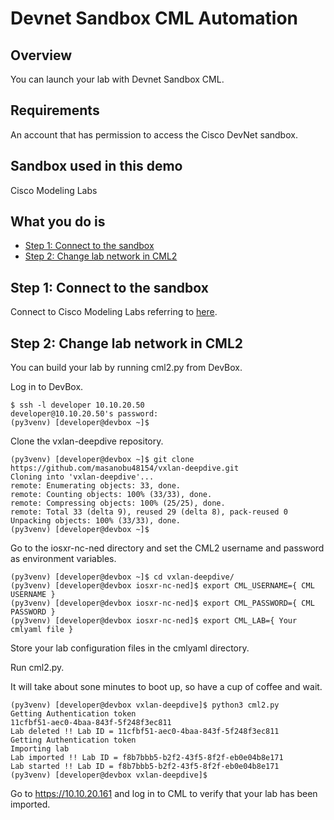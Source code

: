 # Devnet Sandbox CML Automation

## Overview

You can launch your lab with Devnet Sandbox CML.

## Requirements

An account that has permission to access the Cisco DevNet sandbox.

## Sandbox used in this demo

Cisco Modeling Labs

## What you do is

+ [Step 1: Connect to the sandbox](#connect-to-the-sandbox-step-1)
+ [Step 2: Change lab network in CML2](#change-lab-network-in-cml2-step-2)

## Step 1: Connect to the sandbox<a name="connect-to-the-sandbox-step-1"></a>

Connect to Cisco Modeling Labs referring to [here](https://developer.cisco.com/docs/sandbox/ "Devnet Sandbox Document").

## Step 2: Change lab network in CML2<a name="change-lab-network-in-cml2-step-2"></a>

You can build your lab by running cml2.py from DevBox.

Log in to DevBox.

```shell
$ ssh -l developer 10.10.20.50
developer@10.10.20.50's password:
(py3venv) [developer@devbox ~]$
```

Clone the vxlan-deepdive repository.

```shell
(py3venv) [developer@devbox ~]$ git clone https://github.com/masanobu48154/vxlan-deepdive.git
Cloning into 'vxlan-deepdive'...
remote: Enumerating objects: 33, done.
remote: Counting objects: 100% (33/33), done.
remote: Compressing objects: 100% (25/25), done.
remote: Total 33 (delta 9), reused 29 (delta 8), pack-reused 0
Unpacking objects: 100% (33/33), done.
(py3venv) [developer@devbox ~]$ 
```

Go to the iosxr-nc-ned directory and set the CML2 username and password as environment variables.

```shell
(py3venv) [developer@devbox ~]$ cd vxlan-deepdive/
(py3venv) [developer@devbox iosxr-nc-ned]$ export CML_USERNAME={ CML USERNAME }
(py3venv) [developer@devbox iosxr-nc-ned]$ export CML_PASSWORD={ CML PASSWORD }
(py3venv) [developer@devbox iosxr-nc-ned]$ export CML_LAB={ Your cmlyaml file }
```

Store your lab configuration files in the cmlyaml directory.

Run cml2.py.

It will take about sone minutes to boot up, so have a cup of coffee and wait.

```shell
(py3venv) [developer@devbox vxlan-deepdive]$ python3 cml2.py 
Getting Authentication token
11cfbf51-aec0-4baa-843f-5f248f3ec811
Lab deleted !! Lab ID = 11cfbf51-aec0-4baa-843f-5f248f3ec811
Getting Authentication token
Importing lab
Lab imported !! Lab ID = f8b7bbb5-b2f2-43f5-8f2f-eb0e04b8e171
Lab started !! Lab ID = f8b7bbb5-b2f2-43f5-8f2f-eb0e04b8e171
(py3venv) [developer@devbox vxlan-deepdive]$ 
```

Go to https://10.10.20.161 and log in to CML to verify that your lab has been imported.

